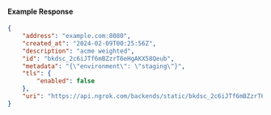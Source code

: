 <!-- Code generated for API Clients. DO NOT EDIT. -->

#### Example Response

```json
{
	"address": "example.com:8080",
	"created_at": "2024-02-09T00:25:56Z",
	"description": "acme weighted",
	"id": "bkdsc_2c6iJTf6mBZzrT6eHgAKX58Qeub",
	"metadata": "{\"environment\": \"staging\"}",
	"tls": {
		"enabled": false
	},
	"uri": "https://api.ngrok.com/backends/static/bkdsc_2c6iJTf6mBZzrT6eHgAKX58Qeub"
}
```

